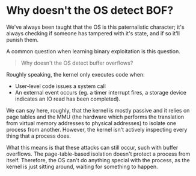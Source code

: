 # Why doesn't the OS detect BOF?

We've always been taught that the OS is this paternalistic character; it's always checking if someone has tampered with it's state, and if so it'll punish them.

A common question when learning binary exploitation is this question. 

> Why doesn't the OS detect buffer overflows?

Roughly speaking, the kernel only executes code when:

* User-level code issues a system call
* An external event occurs \(eg. a timer interrupt fires, a storage device indicates an IO read has been completed\).

We can say here, roughly, that the kernel is mostly passive and it relies on page tables and the MMU \(the hardware which performs the translation from virtual memory addresses to physical addresses\) to isolate one process from another. However, the kernel isn't actively inspecting every thing that a process does.

What this means is that these attacks can still occur, such with buffer overflows. The page-table-based isolation doesn't protect a process from itself. Therefore, the OS can't do anything special with the process, as the kernel is just sitting around, waiting for something to happen.

